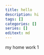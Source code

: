 ```yaml
---
title: hello 
description: hi
tags: []
categories: []
series: []
editext: md
---
```

<!--more-->

my home work 1